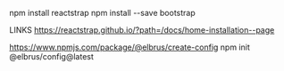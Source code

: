 npm install reactstrap
npm install --save bootstrap


LINKS
https://reactstrap.github.io/?path=/docs/home-installation--page

https://www.npmjs.com/package/@elbrus/create-config
npm init @elbrus/config@latest
